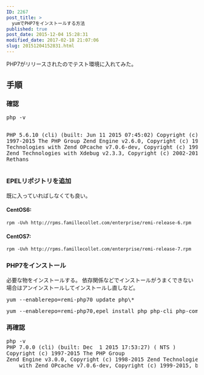 ```yaml
---
ID: 2267
post_title: >
  yumでPHP7をインストールする方法
published: true
post_date: 2015-12-04 15:28:31
modified_date: 2017-02-18 21:07:06
slug: 20151204152831.html
---
```

PHP7がリリースされたのでテスト環境に入れてみた。
<!--more-->
<h2>手順</h2>
<h3>確認</h3>
<pre class="cmd">php -v

PHP 5.6.10 (cli) (built: Jun 11 2015 07:45:02)
Copyright (c) 1997-2015 The PHP Group
Zend Engine v2.6.0, Copyright (c) 1998-2015 Zend Technologies
    with Zend OPcache v7.0.6-dev, Copyright (c) 1999-2015, by Zend Technologies
    with Xdebug v2.3.3, Copyright (c) 2002-2015, by Derick Rethans
</pre>

<h3>EPELリポジトリを追加</h3>
既に入っていればしなくても良い。

#### CentOS6:
```language-bash
rpm -Uvh http://rpms.famillecollet.com/enterprise/remi-release-6.rpm
```

#### CentOS7:
```language-bash
rpm -Uvh http://rpms.famillecollet.com/enterprise/remi-release-7.rpm
```

<!-- <pre class="cmd">yum install epel-release
rpm -ivh http://rpms.famillecollet.com/enterprise/remi-release-7.rpm
yum --enablerepo=remi update remi-release
</pre> -->

<h3>PHP7をインストール</h3>
必要な物をインストールする。
依存関係などでインストールがうまくできない場合はアンインストールしてインストールし直しなど。
<pre class="cmd">yum --enablerepo=remi-php70 update php\*</pre>
<pre class="cmd">yum --enablerepo=remi-php70,epel install php php-cli php-common php-mbstring php-fpm php-gd php-gmp php-mbstring php-mcrypt php-opcache php-pdo php-xml</pre>

<h3>再確認</h3>
<pre class="cmd">php -v
PHP 7.0.0 (cli) (built: Dec  1 2015 17:53:27) ( NTS )
Copyright (c) 1997-2015 The PHP Group
Zend Engine v3.0.0, Copyright (c) 1998-2015 Zend Technologies
    with Zend OPcache v7.0.6-dev, Copyright (c) 1999-2015, by Zend Technologies</pre>